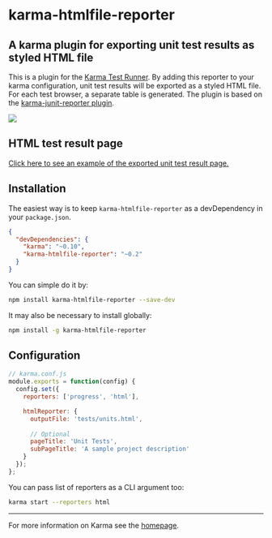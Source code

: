 karma-htmlfile-reporter
=======================

## A karma plugin for exporting unit test results as styled HTML file

This is a plugin for the [Karma Test Runner]. By adding this reporter to your karma configuration, unit test results will be exported as a styled HTML file. For each test browser, a separate table is generated. The plugin is  based on the [karma-junit-reporter plugin].

<img src="http://matthias-schuetz.github.io/karma-htmlfile-reporter/karma-htmlfile-reporter.png" />

## HTML test result page
<a href="http://matthias-schuetz.github.io/karma-htmlfile-reporter/units.html">Click here to see an example of the exported unit test result page.</a>

## Installation

The easiest way is to keep `karma-htmlfile-reporter` as a devDependency in your `package.json`.
```json
{
  "devDependencies": {
    "karma": "~0.10",
    "karma-htmlfile-reporter": "~0.2"
  }
}
```

You can simple do it by:
```bash
npm install karma-htmlfile-reporter --save-dev
```

It may also be necessary to install globally:
```bash
npm install -g karma-htmlfile-reporter
```

## Configuration
```js
// karma.conf.js
module.exports = function(config) {
  config.set({
    reporters: ['progress', 'html'],

    htmlReporter: {
      outputFile: 'tests/units.html',
			
      // Optional
      pageTitle: 'Unit Tests',
      subPageTitle: 'A sample project description'
    }
  });
};
```

You can pass list of reporters as a CLI argument too:
```bash
karma start --reporters html
```

----

For more information on Karma see the [homepage].

[Karma Test Runner]: https://github.com/karma-runner/karma
[karma-junit-reporter plugin]: https://github.com/karma-runner/karma-junit-reporter
[homepage]: http://karma-runner.github.com

